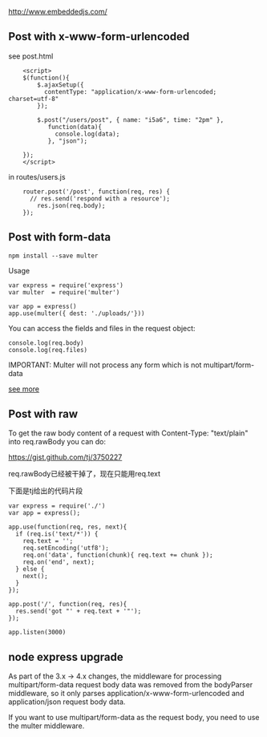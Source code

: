 http://www.embeddedjs.com/


## Post with x-www-form-urlencoded
see post.html


```
	<script>
	$(function(){
		$.ajaxSetup({
		  contentType: "application/x-www-form-urlencoded; charset=utf-8"
		});
	
		$.post("/users/post", { name: "i5a6", time: "2pm" },
		   function(data){
		     console.log(data);
		   }, "json");
		 
	});
	</script>
```

in routes/users.js

```
	router.post('/post', function(req, res) {
	  // res.send('respond with a resource');
		res.json(req.body);
	});
```

## Post with form-data


	npm install --save multer


Usage

```
var express = require('express')
var multer  = require('multer')

var app = express()
app.use(multer({ dest: './uploads/'}))
```

You can access the fields and files in the request object:

```
console.log(req.body)
console.log(req.files)
```

IMPORTANT: Multer will not process any form which is not multipart/form-data

[see more](https://github.com/expressjs/multer)



## Post with raw


To get the raw body content of a request with Content-Type: "text/plain" into req.rawBody you can do:

https://gist.github.com/tj/3750227


req.rawBody已经被干掉了，现在只能用req.text

下面是tj给出的代码片段

```
var express = require('./')
var app = express();
 
app.use(function(req, res, next){
  if (req.is('text/*')) {
    req.text = '';
    req.setEncoding('utf8');
    req.on('data', function(chunk){ req.text += chunk });
    req.on('end', next);
  } else {
    next();
  }
});
 
app.post('/', function(req, res){
  res.send('got "' + req.text + '"');
});
 
app.listen(3000)
```


## node express upgrade

As part of the 3.x -> 4.x changes, the middleware for processing multipart/form-data request body data was removed from the bodyParser middleware, so it only parses application/x-www-form-urlencoded and application/json request body data.

If you want to use multipart/form-data as the request body, you need to use the multer middleware.
